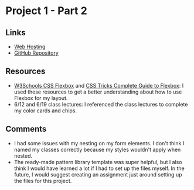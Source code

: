 # Project 1 - Part 2

## Links
- [Web Hosting](http://caitlinkuiper.com/project-1_part-2_kuiper-caitlin/)
- [GitHub Repository](https://github.com/cmkuiper/project-1_part-2_kuiper-caitlin)

## Resources
- [W3Schools CSS Flexbox](https://www.w3schools.com/css/css3_flexbox.asp) and [CSS Tricks Complete Guide to Flexbox](https://css-tricks.com/snippets/css/a-guide-to-flexbox/): I used these resources to get a better understanding about how to use Flexbox for my layout.
- 6/12 and 6/19 class lectures: I referenced the class lectures to complete my color cards and chips.

## Comments
- I had some issues with my nesting on my form elements. I don't think I named my classes correctly because my styles wouldn't apply when nested.
- The ready-made pattern library template was super helpful, but I also think I would have learned a lot if I had to set up the files myself. In the future, I would suggest creating an assignment just around setting up the files for this project.
